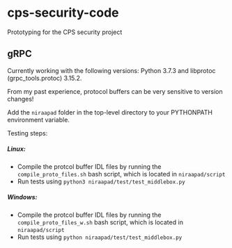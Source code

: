 # cps-security-code
Prototyping for the CPS security project

## gRPC

Currently working with the following versions: Python 3.7.3 and libprotoc (grpc_tools.protoc) 3.15.2.

From my past experience, protocol buffers can be very sensitive to version changes!

Add the `niraapad` folder in the top-level directory to your PYTHONPATH environment variable.

Testing steps:

##### Linux:
* Compile the protcol buffer IDL files by running the  `compile_proto_files.sh` bash script, which is located in `niraapad/script`
* Run tests using `python3 niraapad/test/test_middlebox.py`

##### Windows:
* Compile the protcol buffer IDL files by running the  `compile_proto_files_w.sh` bash script, which is located in `niraapad/script`
* Run tests using `python niraapad/test/test_middlebox.py`
